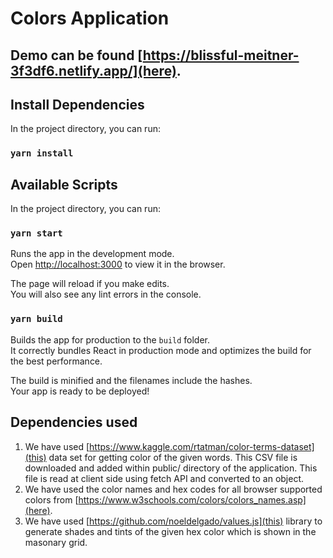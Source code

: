 # Colors Application

## Demo can be found [https://blissful-meitner-3f3df6.netlify.app/](here).

## Install Dependencies

In the project directory, you can run:

### `yarn install`

## Available Scripts

In the project directory, you can run:

### `yarn start`

Runs the app in the development mode.\
Open [http://localhost:3000](http://localhost:3000) to view it in the browser.

The page will reload if you make edits.\
You will also see any lint errors in the console.

### `yarn build`

Builds the app for production to the `build` folder.\
It correctly bundles React in production mode and optimizes the build for the best performance.

The build is minified and the filenames include the hashes.\
Your app is ready to be deployed!

## Dependencies used

1. We have used [https://www.kaggle.com/rtatman/color-terms-dataset](this) data set for getting color of the given words. This CSV file is downloaded and added within public/ directory of the application. This file is read at client side using fetch API and converted to an object.
2. We have used the color names and hex codes for all browser supported colors from [https://www.w3schools.com/colors/colors_names.asp](here).
3. We have used [https://github.com/noeldelgado/values.js](this) library to generate shades and tints of the given hex color which is shown in the masonary grid.
